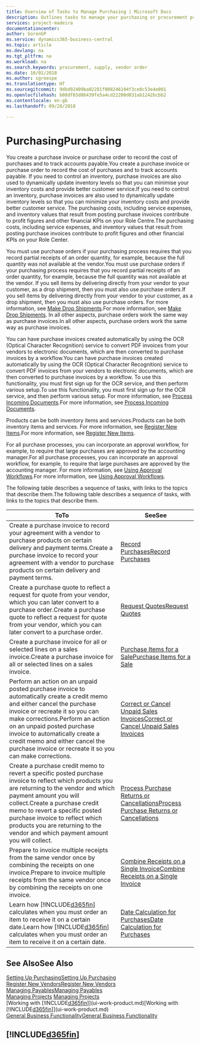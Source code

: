 ```yaml
---
title: Overview of Tasks to Manage Purchasing | Microsoft Docs
description: Outlines tasks to manage your purchasing or procurement processes, including how purchase invoices and purchase orders work.
services: project-madeira
documentationcenter: 
author: SorenGP
ms.service: dynamics365-business-central
ms.topic: article
ms.devlang: na
ms.tgt_pltfrm: na
ms.workload: na
ms.search.keywords: procurement, supply, vendor order
ms.date: 10/01/2018
ms.author: sgroespe
ms.translationtype: HT
ms.sourcegitcommit: 9dbd92409ba02281f008246194f3ce0c53e4e001
ms.openlocfilehash: b08df65d86439fe5a4cd22200d031ab1242bcbb2
ms.contentlocale: en-gb
ms.lasthandoff: 09/28/2018

---
```

# <a name="purchasing"></a><span data-ttu-id="8cc0c-103">Purchasing</span><span class="sxs-lookup"><span data-stu-id="8cc0c-103">Purchasing</span></span>
<span data-ttu-id="8cc0c-104">You create a purchase invoice or purchase order to record the cost of purchases and to track accounts payable.</span><span class="sxs-lookup"><span data-stu-id="8cc0c-104">You create a purchase invoice or purchase order to record the cost of purchases and to track accounts payable.</span></span> <span data-ttu-id="8cc0c-105">If you need to control an inventory, purchase invoices are also used to dynamically update inventory levels so that you can minimise your inventory costs and provide better customer service.</span><span class="sxs-lookup"><span data-stu-id="8cc0c-105">If you need to control an inventory, purchase invoices are also used to dynamically update inventory levels so that you can minimize your inventory costs and provide better customer service.</span></span> <span data-ttu-id="8cc0c-106">The purchasing costs, including service expenses, and inventory values that result from posting purchase invoices contribute to profit figures and other financial KPIs on your Role Centre.</span><span class="sxs-lookup"><span data-stu-id="8cc0c-106">The purchasing costs, including service expenses, and inventory values that result from posting purchase invoices contribute to profit figures and other financial KPIs on your Role Center.</span></span>

<span data-ttu-id="8cc0c-107">You must use purchase orders if your purchasing process requires that you record partial receipts of an order quantity, for example, because the full quantity was not available at the vendor.</span><span class="sxs-lookup"><span data-stu-id="8cc0c-107">You must use purchase orders if your purchasing process requires that you record partial receipts of an order quantity, for example, because the full quantity was not available at the vendor.</span></span> <span data-ttu-id="8cc0c-108">If you sell items by delivering directly from your vendor to your customer, as a drop shipment, then you must also use purchase orders.</span><span class="sxs-lookup"><span data-stu-id="8cc0c-108">If you sell items by delivering directly from your vendor to your customer, as a drop shipment, then you must also use purchase orders.</span></span> <span data-ttu-id="8cc0c-109">For more information, see [Make Drop Shipments](sales-how-drop-shipment.md).</span><span class="sxs-lookup"><span data-stu-id="8cc0c-109">For more information, see [Make Drop Shipments](sales-how-drop-shipment.md).</span></span> <span data-ttu-id="8cc0c-110">In all other aspects, purchase orders work the same way as purchase invoices.</span><span class="sxs-lookup"><span data-stu-id="8cc0c-110">In all other aspects, purchase orders work the same way as purchase invoices.</span></span>

<span data-ttu-id="8cc0c-111">You can have purchase invoices created automatically by using the OCR (Optical Character Recognition) service to convert PDF invoices from your vendors to electronic documents, which are then converted to purchase invoices by a workflow.</span><span class="sxs-lookup"><span data-stu-id="8cc0c-111">You can have purchase invoices created automatically by using the OCR (Optical Character Recognition) service to convert PDF invoices from your vendors to electronic documents, which are then converted to purchase invoices by a workflow.</span></span> <span data-ttu-id="8cc0c-112">To use this functionality, you must first sign up for the OCR service, and then perform various setup.</span><span class="sxs-lookup"><span data-stu-id="8cc0c-112">To use this functionality, you must first sign up for the OCR service, and then perform various setup.</span></span> <span data-ttu-id="8cc0c-113">For more information, see [Process Incoming Documents](across-process-income-documents.md).</span><span class="sxs-lookup"><span data-stu-id="8cc0c-113">For more information, see [Process Incoming Documents](across-process-income-documents.md).</span></span>      

<span data-ttu-id="8cc0c-114">Products can be both inventory items and services.</span><span class="sxs-lookup"><span data-stu-id="8cc0c-114">Products can be both inventory items and services.</span></span> <span data-ttu-id="8cc0c-115">For more information, see [Register New Items](inventory-how-register-new-items.md).</span><span class="sxs-lookup"><span data-stu-id="8cc0c-115">For more information, see [Register New Items](inventory-how-register-new-items.md).</span></span>

<span data-ttu-id="8cc0c-116">For all purchase processes, you can incorporate an approval workflow, for example, to require that large purchases are approved by the accounting manager.</span><span class="sxs-lookup"><span data-stu-id="8cc0c-116">For all purchase processes, you can incorporate an approval workflow, for example, to require that large purchases are approved by the accounting manager.</span></span> <span data-ttu-id="8cc0c-117">For more information, see [Using Approval Workflows](across-how-use-approval-workflows.md).</span><span class="sxs-lookup"><span data-stu-id="8cc0c-117">For more information, see [Using Approval Workflows](across-how-use-approval-workflows.md).</span></span>

<span data-ttu-id="8cc0c-118">The following table describes a sequence of tasks, with links to the topics that describe them.</span><span class="sxs-lookup"><span data-stu-id="8cc0c-118">The following table describes a sequence of tasks, with links to the topics that describe them.</span></span>

| <span data-ttu-id="8cc0c-119">To</span><span class="sxs-lookup"><span data-stu-id="8cc0c-119">To</span></span> | <span data-ttu-id="8cc0c-120">See</span><span class="sxs-lookup"><span data-stu-id="8cc0c-120">See</span></span> |
| --- | --- |
| <span data-ttu-id="8cc0c-121">Create a purchase invoice to record your agreement with a vendor to purchase products on certain delivery and payment terms.</span><span class="sxs-lookup"><span data-stu-id="8cc0c-121">Create a purchase invoice to record your agreement with a vendor to purchase products on certain delivery and payment terms.</span></span> |[<span data-ttu-id="8cc0c-122">Record Purchases</span><span class="sxs-lookup"><span data-stu-id="8cc0c-122">Record Purchases</span></span>](purchasing-how-record-purchases.md) |
|<span data-ttu-id="8cc0c-123">Create a purchase quote to reflect a request for quote from your vendor, which you can later convert to a purchase order.</span><span class="sxs-lookup"><span data-stu-id="8cc0c-123">Create a purchase quote to reflect a request for quote from your vendor, which you can later convert to a purchase order.</span></span>|[<span data-ttu-id="8cc0c-124">Request Quotes</span><span class="sxs-lookup"><span data-stu-id="8cc0c-124">Request Quotes</span></span>](purchasing-how-request-quotes.md)|
| <span data-ttu-id="8cc0c-125">Create a purchase invoice for all or selected lines on a sales invoice.</span><span class="sxs-lookup"><span data-stu-id="8cc0c-125">Create a purchase invoice for all or selected lines on a sales invoice.</span></span> |[<span data-ttu-id="8cc0c-126">Purchase Items for a Sale</span><span class="sxs-lookup"><span data-stu-id="8cc0c-126">Purchase Items for a Sale</span></span>](purchasing-how-purchase-products-sale.md) |
| <span data-ttu-id="8cc0c-127">Perform an action on an unpaid posted purchase invoice to automatically create a credit memo and either cancel the purchase invoice or recreate it so you can make corrections.</span><span class="sxs-lookup"><span data-stu-id="8cc0c-127">Perform an action on an unpaid posted purchase invoice to automatically create a credit memo and either cancel the purchase invoice or recreate it so you can make corrections.</span></span> |[<span data-ttu-id="8cc0c-128">Correct or Cancel Unpaid Sales Invoices</span><span class="sxs-lookup"><span data-stu-id="8cc0c-128">Correct or Cancel Unpaid Sales Invoices</span></span>](purchasing-how-correct-cancel-unpaid-purchase-invoices.md) |
| <span data-ttu-id="8cc0c-129">Create a purchase credit memo to revert a specific posted purchase invoice to reflect which products you are returning to the vendor and which payment amount you will collect.</span><span class="sxs-lookup"><span data-stu-id="8cc0c-129">Create a purchase credit memo to revert a specific posted purchase invoice to reflect which products you are returning to the vendor and which payment amount you will collect.</span></span> |[<span data-ttu-id="8cc0c-130">Process Purchase Returns or Cancellations</span><span class="sxs-lookup"><span data-stu-id="8cc0c-130">Process Purchase Returns or Cancellations</span></span>](purchasing-how-register-new-vendors.md) |
|<span data-ttu-id="8cc0c-131">Prepare to invoice multiple receipts from the same vendor once by combining the receipts on one invoice.</span><span class="sxs-lookup"><span data-stu-id="8cc0c-131">Prepare to invoice multiple receipts from the same vendor once by combining the receipts on one invoice.</span></span>|[<span data-ttu-id="8cc0c-132">Combine Receipts on a Single Invoice</span><span class="sxs-lookup"><span data-stu-id="8cc0c-132">Combine Receipts on a Single Invoice</span></span>](purchasing-how-to-combine-receipts.md)|
| <span data-ttu-id="8cc0c-133">Learn how [!INCLUDE[d365fin](includes/d365fin_md.md)] calculates when you must order an item to receive it on a certain date.</span><span class="sxs-lookup"><span data-stu-id="8cc0c-133">Learn how [!INCLUDE[d365fin](includes/d365fin_md.md)] calculates when you must order an item to receive it on a certain date.</span></span>|[<span data-ttu-id="8cc0c-134">Date Calculation for Purchases</span><span class="sxs-lookup"><span data-stu-id="8cc0c-134">Date Calculation for Purchases</span></span>](purchasing-date-calculation-for-purchases.md)|

## <a name="see-also"></a><span data-ttu-id="8cc0c-135">See Also</span><span class="sxs-lookup"><span data-stu-id="8cc0c-135">See Also</span></span>
[<span data-ttu-id="8cc0c-136">Setting Up Purchasing</span><span class="sxs-lookup"><span data-stu-id="8cc0c-136">Setting Up Purchasing</span></span>](purchasing-setup-purchasing.md)  
[<span data-ttu-id="8cc0c-137">Register New Vendors</span><span class="sxs-lookup"><span data-stu-id="8cc0c-137">Register New Vendors</span></span>](purchasing-how-register-new-vendors.md)  
[<span data-ttu-id="8cc0c-138">Managing Payables</span><span class="sxs-lookup"><span data-stu-id="8cc0c-138">Managing Payables</span></span>](payables-manage-payables.md)  
<span data-ttu-id="8cc0c-139">[Managing Projects](projects-manage-projects.md)  </span><span class="sxs-lookup"><span data-stu-id="8cc0c-139">[Managing Projects](projects-manage-projects.md)  </span></span>  
<span data-ttu-id="8cc0c-140">[Working with [!INCLUDE[d365fin](includes/d365fin_md.md)]](ui-work-product.md)</span><span class="sxs-lookup"><span data-stu-id="8cc0c-140">[Working with [!INCLUDE[d365fin](includes/d365fin_md.md)]](ui-work-product.md)</span></span>  
[<span data-ttu-id="8cc0c-141">General Business Functionality</span><span class="sxs-lookup"><span data-stu-id="8cc0c-141">General Business Functionality</span></span>](ui-across-business-areas.md)

## [!INCLUDE[d365fin](includes/free_trial_md.md)]  
 

